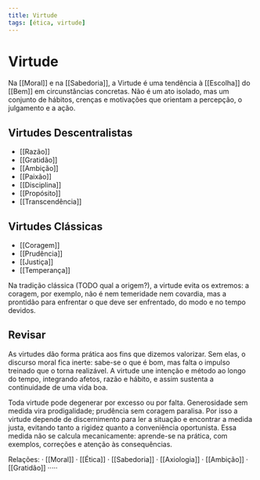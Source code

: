 ```yaml
---
title: Virtude
tags: [ética, virtude]
---
```

# Virtude

Na [[Moral]] e na [[Sabedoria]], a Virtude é uma tendência à [[Escolha]] do [[Bem]] em circunstâncias concretas. Não é um ato isolado, mas um conjunto de hábitos, crenças e motivações que orientam a percepção, o julgamento e a ação.

## Virtudes Descentralistas
* [[Razão]]
* [[Gratidão]]
* [[Ambição]]
* [[Paixão]]
* [[Disciplina]]
* [[Propósito]]
* [[Transcendência]]

## Virtudes Clássicas

* [[Coragem]]
* [[Prudência]]
* [[Justiça]]
* [[Temperança]]

Na tradição clássica (TODO qual a origem?), a virtude evita os extremos: a coragem, por exemplo, não é nem temeridade nem covardia, mas a prontidão para enfrentar o que deve ser enfrentado, do modo e no tempo devidos.

## Revisar

As virtudes dão forma prática aos fins que dizemos valorizar. Sem elas, o discurso moral fica inerte: sabe-se o que é bom, mas falta o impulso treinado que o torna realizável. A virtude une intenção e método ao longo do tempo, integrando afetos, razão e hábito, e assim sustenta a continuidade de uma vida boa.

Toda virtude pode degenerar por excesso ou por falta. Generosidade sem medida vira prodigalidade; prudência sem coragem paralisa. Por isso a virtude depende de discernimento para ler a situação e encontrar a medida justa, evitando tanto a rigidez quanto a conveniência oportunista. Essa medida não se calcula mecanicamente: aprende-se na prática, com exemplos, correções e atenção às consequências.

Relações: · [[Moral]] · [[Ética]] · [[Sabedoria]] · [[Axiologia]] · [[Ambição]] · [[Gratidão]] ·····

